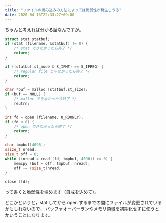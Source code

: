 ```yaml
---
title: "ファイルの読み込みの方法によっては脆弱性が発生しうる"
date: 2020-04-13T22:33:27+09:00
---
```


ちゃんと考えれば分かる話なんですが。

```c
struct stat statbuf;
if (stat (filename, &statbuf) != 0) {
    /* stat できなかったら終了 */
    return;
}

if ((statbuf.st_mode & S_IFMT) == S_IFREG) {
    /* regular file じゃなかったら終了 */
    return;
}

char *buf = malloc (statbuf.st_size);
if (buf == NULL) {
    /* malloc できなかったら終了 */
    reutrn;
}

int fd = open (filename, O_RDONLY);
if (fd < 0) {
    /* open できなかったら終了 */
    return;
}

char tmpbuf[4096];
ssize_t nread;
size_t off = 0;
while ((nread = read (fd, tmpbuf, 4096)) >= 0) {
    memcpy (buf + off, tmpbuf, nread);
    off += (size_t)nread;
}

close (fd);
```

って書くと脆弱性を埋めます（自戒を込めて）。

どこかというと，stat してから open するまでの間にファイルが変更されているかもしれないので，
バッファオーバーランやメモリ領域を初期化せずに使うとかいうことになります。
